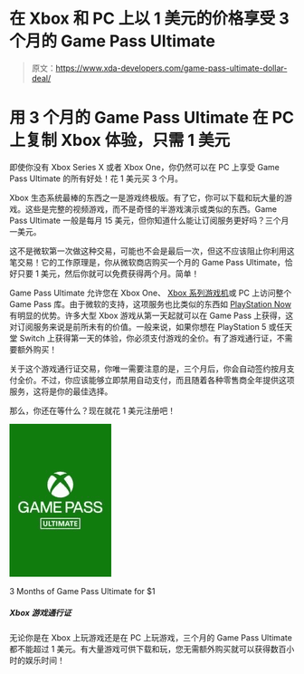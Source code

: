 # 在 Xbox 和 PC 上以 1 美元的价格享受 3 个月的 Game Pass Ultimate

> 原文：<https://www.xda-developers.com/game-pass-ultimate-dollar-deal/>

# 用 3 个月的 Game Pass Ultimate 在 PC 上复制 Xbox 体验，只需 1 美元

即使你没有 Xbox Series X 或者 Xbox One，你仍然可以在 PC 上享受 Game Pass Ultimate 的所有好处！花 1 美元买 3 个月。

Xbox 生态系统最棒的东西之一是游戏终极版。有了它，你可以下载和玩大量的游戏。这些是完整的视频游戏，而不是奇怪的半游戏演示或类似的东西。Game Pass Ultimate 一般是每月 15 美元，但你知道什么能让订阅服务更好吗？三个月一美元。

这不是微软第一次做这种交易，可能也不会是最后一次，但这不应该阻止你利用这笔交易！它的工作原理是，你从微软商店购买一个月的 Game Pass Ultimate，恰好只要 1 美元，然后你就可以免费获得两个月。简单！

Game Pass Ultimate 允许您在 Xbox One、 [Xbox 系列游戏机](https://www.xda-developers.com/xbox-series-x-restocks/)或 PC 上访问整个 Game Pass 库。由于微软的支持，这项服务也比类似的东西如 [PlayStation Now](https://www.amazon.com/dp/B00ZGG13EA?tag=xda-5l1svnr-20&ascsubtag=UUxdaUeUpU30930&asc_refurl=https%3A%2F%2Fwww.xda-developers.com%2Fgame-pass-ultimate-dollar-deal%2F&asc_campaign=Short-Term) 有明显的优势。许多大型 Xbox 游戏从第一天起就可以在 Game Pass 上获得，这对订阅服务来说是前所未有的价值。一般来说，如果你想在 PlayStation 5 或任天堂 Switch 上获得第一天的体验，你必须支付游戏的全价。有了游戏通行证，不需要额外购买！

关于这个游戏通行证交易，你唯一需要注意的是，三个月后，你会自动签约按月支付全价。不过，你应该能够立即禁用自动支付，而且随着各种零售商全年提供这项服务，这将是你的最佳选择。

那么，你还在等什么？现在就花 1 美元注册吧！

 <picture>![Whether you game on an Xbox or on PC, you can't beat $1 for three months of Game Pass Ultimate. With plenty of games to download and play, you can get hundreds of hours of entertainment with no additional purchase needed!](img/1e2f6a32f3d8ddf6e605a58eac30ff8e.png)</picture> 

3 Months of Game Pass Ultimate for $1

##### Xbox 游戏通行证

无论你是在 Xbox 上玩游戏还是在 PC 上玩游戏，三个月的 Game Pass Ultimate 都不能超过 1 美元。有大量游戏可供下载和玩，您无需额外购买就可以获得数百小时的娱乐时间！